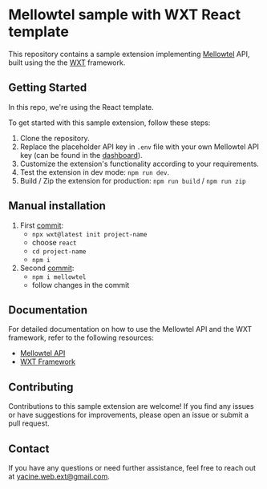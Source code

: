 # Mellowtel sample with WXT React template

This repository contains a sample extension implementing [Mellowtel](https://mellowtel.it) API, built using the the [WXT](https://wxt.dev) framework.

## Getting Started
In this repo, we're using the React template.

To get started with this sample extension, follow these steps:

1. Clone the repository.
2. Replace the placeholder API key in `.env` file with your own Mellowtel API key (can be found in the [dashboard](https://www.mellowtel.it/mellowtel-dashboard)).
3. Customize the extension's functionality according to your requirements.
4. Test the extension in dev mode: `npm run dev`.
5. Build / Zip the extension for production: `npm run build` / `npm run zip`

## Manual installation
1. First [commit](https://github.com/yacine-bens/mellowtel-wxt-samples/commit/05f8f18f1cd2dad701b394e2d0ea00a4c1c072c2):
   - `npx wxt@latest init project-name`
   - choose `react`
   - `cd project-name`
   - `npm i`
2. Second [commit](https://github.com/yacine-bens/mellowtel-wxt-samples/commit/83c5ceb1e9dd88cfdc71dad0ce75ad7156af44fd):
   - `npm i mellowtel`
   - follow changes in the commit

## Documentation

For detailed documentation on how to use the Mellowtel API and the WXT framework, refer to the following resources:

- [Mellowtel API](https://docs.mellowtel.it/get-started/welcome)
- [WXT Framework](https://wxt.dev)

## Contributing

Contributions to this sample extension are welcome! If you find any issues or have suggestions for improvements, please open an issue or submit a pull request.

## Contact

If you have any questions or need further assistance, feel free to reach out at <yacine.web.ext@gmail.com>.

